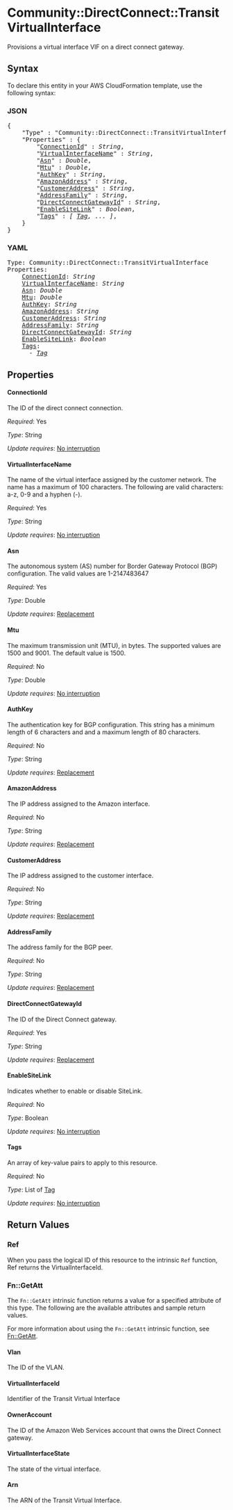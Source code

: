 # Community::DirectConnect::TransitVirtualInterface

Provisions a virtual interface VIF on a direct connect gateway.

## Syntax

To declare this entity in your AWS CloudFormation template, use the following syntax:

### JSON

<pre>
{
    "Type" : "Community::DirectConnect::TransitVirtualInterface",
    "Properties" : {
        "<a href="#connectionid" title="ConnectionId">ConnectionId</a>" : <i>String</i>,
        "<a href="#virtualinterfacename" title="VirtualInterfaceName">VirtualInterfaceName</a>" : <i>String</i>,
        "<a href="#asn" title="Asn">Asn</a>" : <i>Double</i>,
        "<a href="#mtu" title="Mtu">Mtu</a>" : <i>Double</i>,
        "<a href="#authkey" title="AuthKey">AuthKey</a>" : <i>String</i>,
        "<a href="#amazonaddress" title="AmazonAddress">AmazonAddress</a>" : <i>String</i>,
        "<a href="#customeraddress" title="CustomerAddress">CustomerAddress</a>" : <i>String</i>,
        "<a href="#addressfamily" title="AddressFamily">AddressFamily</a>" : <i>String</i>,
        "<a href="#directconnectgatewayid" title="DirectConnectGatewayId">DirectConnectGatewayId</a>" : <i>String</i>,
        "<a href="#enablesitelink" title="EnableSiteLink">EnableSiteLink</a>" : <i>Boolean</i>,
        "<a href="#tags" title="Tags">Tags</a>" : <i>[ <a href="tag.md">Tag</a>, ... ]</i>,
    }
}
</pre>

### YAML

<pre>
Type: Community::DirectConnect::TransitVirtualInterface
Properties:
    <a href="#connectionid" title="ConnectionId">ConnectionId</a>: <i>String</i>
    <a href="#virtualinterfacename" title="VirtualInterfaceName">VirtualInterfaceName</a>: <i>String</i>
    <a href="#asn" title="Asn">Asn</a>: <i>Double</i>
    <a href="#mtu" title="Mtu">Mtu</a>: <i>Double</i>
    <a href="#authkey" title="AuthKey">AuthKey</a>: <i>String</i>
    <a href="#amazonaddress" title="AmazonAddress">AmazonAddress</a>: <i>String</i>
    <a href="#customeraddress" title="CustomerAddress">CustomerAddress</a>: <i>String</i>
    <a href="#addressfamily" title="AddressFamily">AddressFamily</a>: <i>String</i>
    <a href="#directconnectgatewayid" title="DirectConnectGatewayId">DirectConnectGatewayId</a>: <i>String</i>
    <a href="#enablesitelink" title="EnableSiteLink">EnableSiteLink</a>: <i>Boolean</i>
    <a href="#tags" title="Tags">Tags</a>: <i>
      - <a href="tag.md">Tag</a></i>
</pre>

## Properties

#### ConnectionId

The ID of the direct connect connection.

_Required_: Yes

_Type_: String

_Update requires_: [No interruption](https://docs.aws.amazon.com/AWSCloudFormation/latest/UserGuide/using-cfn-updating-stacks-update-behaviors.html#update-no-interrupt)

#### VirtualInterfaceName

The name of the virtual interface assigned by the customer network. The name has a maximum of 100 characters. The following are valid characters: a-z, 0-9 and a hyphen (-).

_Required_: Yes

_Type_: String

_Update requires_: [No interruption](https://docs.aws.amazon.com/AWSCloudFormation/latest/UserGuide/using-cfn-updating-stacks-update-behaviors.html#update-no-interrupt)

#### Asn

The autonomous system (AS) number for Border Gateway Protocol (BGP) configuration. The valid values are 1-2147483647

_Required_: Yes

_Type_: Double

_Update requires_: [Replacement](https://docs.aws.amazon.com/AWSCloudFormation/latest/UserGuide/using-cfn-updating-stacks-update-behaviors.html#update-replacement)

#### Mtu

The maximum transmission unit (MTU), in bytes. The supported values are 1500 and 9001. The default value is 1500.

_Required_: No

_Type_: Double

_Update requires_: [No interruption](https://docs.aws.amazon.com/AWSCloudFormation/latest/UserGuide/using-cfn-updating-stacks-update-behaviors.html#update-no-interrupt)

#### AuthKey

The authentication key for BGP configuration. This string has a minimum length of 6 characters and and a maximum length of 80 characters.

_Required_: No

_Type_: String

_Update requires_: [Replacement](https://docs.aws.amazon.com/AWSCloudFormation/latest/UserGuide/using-cfn-updating-stacks-update-behaviors.html#update-replacement)

#### AmazonAddress

The IP address assigned to the Amazon interface.

_Required_: No

_Type_: String

_Update requires_: [Replacement](https://docs.aws.amazon.com/AWSCloudFormation/latest/UserGuide/using-cfn-updating-stacks-update-behaviors.html#update-replacement)

#### CustomerAddress

The IP address assigned to the customer interface.

_Required_: No

_Type_: String

_Update requires_: [Replacement](https://docs.aws.amazon.com/AWSCloudFormation/latest/UserGuide/using-cfn-updating-stacks-update-behaviors.html#update-replacement)

#### AddressFamily

The address family for the BGP peer.

_Required_: No

_Type_: String

_Update requires_: [Replacement](https://docs.aws.amazon.com/AWSCloudFormation/latest/UserGuide/using-cfn-updating-stacks-update-behaviors.html#update-replacement)

#### DirectConnectGatewayId

The ID of the Direct Connect gateway.

_Required_: Yes

_Type_: String

_Update requires_: [Replacement](https://docs.aws.amazon.com/AWSCloudFormation/latest/UserGuide/using-cfn-updating-stacks-update-behaviors.html#update-replacement)

#### EnableSiteLink

Indicates whether to enable or disable SiteLink.

_Required_: No

_Type_: Boolean

_Update requires_: [No interruption](https://docs.aws.amazon.com/AWSCloudFormation/latest/UserGuide/using-cfn-updating-stacks-update-behaviors.html#update-no-interrupt)

#### Tags

An array of key-value pairs to apply to this resource.

_Required_: No

_Type_: List of <a href="tag.md">Tag</a>

_Update requires_: [No interruption](https://docs.aws.amazon.com/AWSCloudFormation/latest/UserGuide/using-cfn-updating-stacks-update-behaviors.html#update-no-interrupt)

## Return Values

### Ref

When you pass the logical ID of this resource to the intrinsic `Ref` function, Ref returns the VirtualInterfaceId.

### Fn::GetAtt

The `Fn::GetAtt` intrinsic function returns a value for a specified attribute of this type. The following are the available attributes and sample return values.

For more information about using the `Fn::GetAtt` intrinsic function, see [Fn::GetAtt](https://docs.aws.amazon.com/AWSCloudFormation/latest/UserGuide/intrinsic-function-reference-getatt.html).

#### Vlan

The ID of the VLAN.

#### VirtualInterfaceId

Identifier of the Transit Virtual Interface

#### OwnerAccount

The ID of the Amazon Web Services account that owns the Direct Connect gateway.

#### VirtualInterfaceState

The state of the virtual interface.

#### Arn

The ARN of the Transit Virtual Interface.

